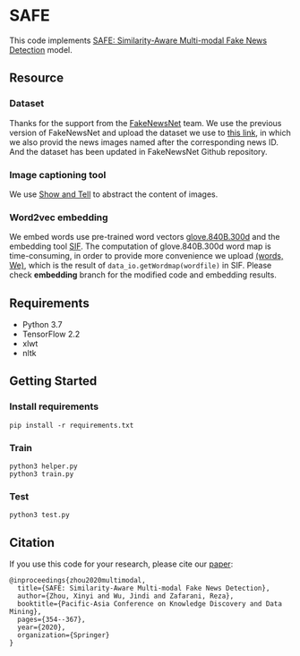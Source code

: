 # SAFE
This code implements [SAFE: Similarity-Aware Multi-modal Fake News Detection](https://link.springer.com/chapter/10.1007/978-3-030-47436-2_27) model.

## Resource 
### Dataset
Thanks for the support from the [FakeNewsNet](https://github.com/KaiDMML/FakeNewsNet) team. We use the previous version of FakeNewsNet and upload the dataset we use to [this link](https://drive.google.com/drive/folders/1gSx4S9i6Haul4TQRkoNQtj3sRHVwGFQ3?usp=sharing), in which we also provid the news images named after the corresponding news ID. And the dataset has been updated in FakeNewsNet Github repository.
### Image captioning tool
We use [Show and Tell](https://github.com/nikhilmaram/Show_and_Tell) to abstract the content of images.
### Word2vec embedding
We embed words use pre-trained word vectors [glove.840B.300d](https://github.com/stanfordnlp/GloVe) and the embedding tool [SIF](https://github.com/PrincetonML/SIF). The computation of glove.840B.300d word map is time-consuming, in order to provide more convenience we upload [(words, We)](https://drive.google.com/drive/folders/1yJSwmx7kpmEHvJ5OTt5mdF9FtFxs4Mqd?usp=sharing), which is the result of `data_io.getWordmap(wordfile)` in SIF. Please check **embedding** branch for the modified code and embedding results.


## Requirements
- Python 3.7
- TensorFlow 2.2
- xlwt
- nltk

## Getting Started

### Install requirements
```
pip install -r requirements.txt
```

### Train
```
python3 helper.py
python3 train.py
```


### Test
```
python3 test.py
```

## Citation
If you use this code for your research, please cite our [paper](https://link.springer.com/chapter/10.1007/978-3-030-47436-2_27):
```
@inproceedings{zhou2020multimodal,
  title={SAFE: Similarity-Aware Multi-modal Fake News Detection},
  author={Zhou, Xinyi and Wu, Jindi and Zafarani, Reza},
  booktitle={Pacific-Asia Conference on Knowledge Discovery and Data Mining},
  pages={354--367},
  year={2020},
  organization={Springer}
}
```


